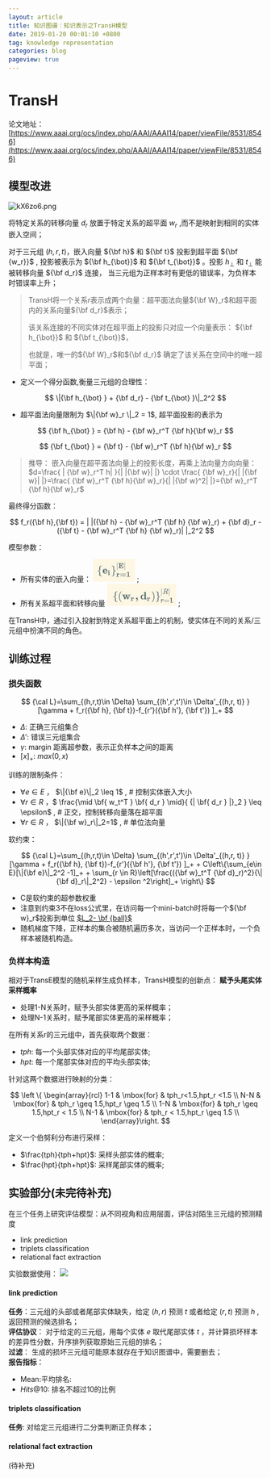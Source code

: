 ```yaml
---
layout: article
title: 知识图谱：知识表示之TransH模型
date: 2019-01-20 00:01:10 +0800
tag: knowledge representation
categories: blog
pageview: true
---
```


# TransH

论文地址：[https://www.aaai.org/ocs/index.php/AAAI/AAAI14/paper/viewFile/8531/8546](https://www.aaai.org/ocs/index.php/AAAI/AAAI14/paper/viewFile/8531/8546)

## 模型改进

![kX6zo6.png](https://s2.ax1x.com/2019/03/05/kX6zo6.png)

将特定关系的转移向量 $d_r$ 放置于特定关系的超平面 $w_r$ ,而不是映射到相同的实体嵌入空间；  

对于三元组 $(h,r,t)$，嵌入向量 ${\bf h}$ 和 ${\bf t}$ 投影到超平面 ${\bf {w_r}}$ , 投影被表示为 ${\bf h_{\bot}}$ 和 ${\bf t_{\bot}}$ 。投影 ${h_{\bot}}$ 和 ${t_{\bot}}$ 能被转移向量 ${\bf d_r}$ 连接， 当三元组为正样本时有更低的错误率，为负样本时错误率上升；   

> TransH将一个关系$r$表示成两个向量：超平面法向量${\bf W}_r$和超平面内的关系向量${\bf d_r}$表示；
>
> 该关系连接的不同实体对在超平面上的投影只对应一个向量表示： ${\bf h_{\bot}}$ 和 ${\bf t_{\bot}}$，
>
> 也就是，唯一的${\bf W}_r$和${\bf d_r}$ 确定了该关系在空间中的唯一超平面；


- 定义一个得分函数,衡量三元组的合理性：

  
$$
\|{\bf h_{\bot} } + {\bf d_r} - {\bf t_{\bot} }\|_2^2
$$

- 超平面法向量限制为 $\|{\bf w}_r \|_2 = 1$, 超平面投影的表示为

  

$$
{\bf h_{\bot} } = {\bf h} - {\bf w}_r^T {\bf h}{\bf w}_r
$$

$$
{\bf t_{\bot} } = {\bf t} - {\bf w}_r^T {\bf h}{\bf w}_r
$$

> 推导： 嵌入向量在超平面法向量上的投影长度，再乘上法向量方向向量：  
$d=\frac{ | {\bf w}_r^T h| }{| |{\bf w}| |} \cdot \frac{ {\bf w}_r}{| |{\bf w}| |}=\frac{ {\bf w}_r^T {\bf h}{\bf w}_r}{| |{\bf w}^2| |}={\bf w}_r^T {\bf h}{\bf w}_r$

最终得分函数：

$$
f_r({\bf h},{\bf t}) = | |({\bf h} - {\bf w}_r^T {\bf h} {\bf w}_r) + {\bf d}_r -({\bf t} - {\bf w}_r^T {\bf h} {\bf w}_r)| |_2^2
$$

模型参数：
- 所有实体的嵌入向量：  ![image-20191209013227380](images/image-20191209013227380.png)  ; 
- 所有关系超平面和转移向量  ![image-20191209013240687](images/image-20191209013240687.png)  ;

在TransH中，通过引入投射到特定关系超平面上的机制，使实体在不同的关系/三元组中扮演不同的角色。

## 训练过程

### 损失函数
$$
{\cal L}=\sum_{(h,r,t)\in \Delta} \sum_{(h',r',t')\in \Delta'_{(h,r, t)} } [\gamma + f_r({\bf h}, {\bf t})-f_{r'}({\bf h'}, {\bf t'}) ]_+
$$

- $\Delta$: 正确三元组集合
- $\Delta'$: 错误三元组集合
- $\gamma$: margin 距离超参数，表示正负样本之间的距离
- $[x]_+$: $max(0,x)$



训练的限制条件：

- $\forall e\in E$ ， $\|{\bf e}\|_2 \leq 1$ ,   # 控制实体嵌入大小
- $\forall r \in R$ ，$ \frac{\mid \bf{ w_t^T } \bf{ d_r } \mid}{ {\| \bf{ d_r }  \|}_2 } \leq \epsilon$ , # 正交，控制转移向量落在超平面
- $\forall r \in R$ ， $\|{\bf w}_r\|_2=1$ , # 单位法向量



软约束：

$$
{\cal L}=\sum_{(h,r,t)\in \Delta} \sum_{(h',r',t')\in \Delta'_{(h,r, t)} } [\gamma + f_r({\bf h}, {\bf t})-f_{r'}({\bf h'}, {\bf t'}) ]_+ + C\left\{\sum_{e\in E}[\|{\bf e}\|_2^2 -1]_+ + \sum_{r \in R}\left[\frac{({\bf w}_t^T {\bf d}_r)^2}{\|{\bf d}_r\|_2^2} - \epsilon ^2\right]_+ \right\}
$$

- C是软约束的超参数权重
- 注意到约束3不在loss公式里，在访问每一个mini-batch时将每一个${\bf w}_r$投影到单位  [$L_2- \bf {ball}$](https://blog.csdn.net/zouxy09/article/details/24971995) 
- 随机梯度下降，正样本的集合被随机遍历多次，当访问一个正样本时，一个负样本被随机构造。



### 负样本构造

相对于TransE模型的随机采样生成负样本，TransH模型的创新点：
**赋予头尾实体采样概率**   

- 处理1-N关系时，赋予头部实体更高的采样概率；
- 处理N-1关系时，赋予尾部实体更高的采样概率；  

在所有关系r的三元组中，首先获取两个数据：
- $tph$: 每一个头部实体对应的平均尾部实体;
- $hpt$: 每一个尾部实体对应的平均头部实体;

针对这两个数据进行映射的分类：

$$
\left \{ \begin{array}{rcl}
1-1    & \mbox{for} & tph_r<1.5,hpt_r <1.5 \\ 
N-N    & \mbox{for} & tph_r \geq 1.5,hpt_r \geq 1.5 \\
1-N    & \mbox{for} & tph_r \geq 1.5,hpt_r < 1.5 \\
N-1    & \mbox{for} & tph_r < 1.5,hpt_r \geq 1.5 \\
\end{array}\right.
$$

定义一个伯努利分布进行采样：
- $\frac{tph}{tph+hpt}$: 采样头部实体的概率;
- $\frac{hpt}{tph+hpt}$: 采样尾部实体的概率;



## 实验部分(未完待补充)

在三个任务上研究评估模型：从不同视角和应用层面，评估对陌生三元组的预测精度
- link prediction
- triplets classification
- relational fact extraction

实验数据使用：
![](http://p5bxip6n0.bkt.clouddn.com/18-11-1/13704280.jpg)

#### link prediction
**任务**：三元组的头部或者尾部实体缺失，给定 $(h,r)$ 预测 $t$ 或者给定 $(r,t)$ 预测 $h$ , 返回预测的候选排名；   
**评估协议**： 对于给定的三元组，用每个实体 $e$ 取代尾部实体 $t$ ，并计算损坏样本的差异性分数，升序排列获取原始三元组的排名；  
**过滤**： 生成的损坏三元组可能原本就存在于知识图谱中，需要删去；  
**报告指标**：  
- Mean:平均排名:
- $Hits@10$: 排名不超过10的比例

#### triplets classification
**任务**: 对给定三元组进行二分类判断正负样本；
#### relational fact extraction

(待补充)